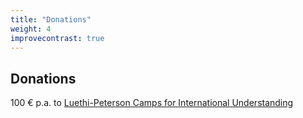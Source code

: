 ```yaml
---
title: "Donations"
weight: 4
improvecontrast: true
---
```


## Donations

100 € p.a. to [Luethi-Peterson Camps for International Understanding](https://luethipetersoncamps.org/)


[//]: # (
{{< socialhandles >}}
    {{< twitter user="stream_running" >}}
    {{< github user="runningstream" >}}
{{< /socialhandles >}} 
)